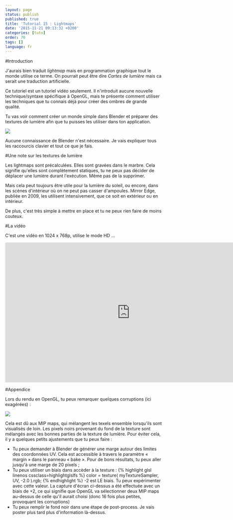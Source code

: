 ```yaml
---
layout: page
status: publish
published: true
title: 'Tutorial 15 : Lightmaps'
date: '2015-11-21 09:13:32 +0200'
categories: [tuto]
order: 70
tags: []
language: fr
---
```


#Introduction

J'aurais bien traduit *lightmap* mais en programmation graphique tout le monde utilise ce terme. On pourrait peut être dire *Cartes de lumière* mais ca serait une traduction artificielle.

Ce tutoriel est un tutoriel vidéo seulement. Il n'introduit aucune nouvelle technique/syntaxe spécifique à OpenGL, mais te présente comment utiliser les techniques que tu connais déjà pour créer des ombres de grande qualité.

Tu vas voir comment créer un monde simple dans Blender et préparer des textures de lumière afin que tu puisses les utiliser dans ton application.

![]({{site.baseurl}}/assets/images/tuto-15-lightmaps/lighmappedroom.png)

Aucune connaissance de Blender n'est nécessaire. Je vais expliquer tous les raccourcis clavier et tout ce que je fais.

#Une note sur les textures de lumière

Les lightmaps sont précalculées. Elles sont gravées dans le marbre. Cela signifie qu'elles sont complètement statiques, tu ne peux pas décider de déplacer une lumière durant l'exécution. Même pas de la supprimer.

Mais cela peut toujours être utile pour la lumière du soleil, ou encore, dans les scènes d'intérieur où on ne peut pas casser d'ampoules. Mirror Edge, publiée en 2009, les utilisent intensivement, que ce soit en extérieur ou en intérieur.

De plus, c'est très simple à mettre en place et tu ne peux rien faire de moins couteux.

#La vidéo

C'est une vidéo en 1024 x 768p, utilise le mode HD ...

<iframe src="http://player.vimeo.com/video/24359223?title=0&byline=0&portrait=0" frameborder="0" width="800" height="450"></iframe>

#Appendice

Lors du rendu en OpenGL, tu peux remarquer quelques corruptions (ici exagérées) :

![]({{site.baseurl}}/assets/images/tuto-15-lightmaps/positivebias.png)

Cela est dû aux MIP maps, qui mélangent les texels ensemble lorsqu'ils sont visualisés de loin. Les pixels noirs provenant du fond de la texture sont mélangés avec les bonnes parties de la texture de lumière. Pour éviter cela, il y a quelques petits ajustements que tu peux faire :

* Tu peux demander à Blender de générer une marge autour des limites des coordonnées UV. Cela est accessible à travers le paramètre « margin » dans le panneau « bake ». Pour de bons résultats, tu peux aller jusqu'à une marge de 20 pixels ;
* Tu peux utiliser un biais dans accèder à la texture :
  {% highlight glsl linenos cssclass=highlightglslfs %}
  color = texture( myTextureSampler, UV, -2.0 ).rgb;
  {% endhighlight %}
  -2 est LE biais. Tu peux expérimenter avec cette valeur. La capture d'écran ci-dessus a été effectuée avec un biais de +2, ce qui signifie que OpenGL va sélectionner deux MIP maps au-dessus de celle qu'il aurait choisi (donc 16 fois plus petites, provoquant les corruptions)
* Tu peux remplir le fond noir dans une étape de post-process. Je vais poster plus tard plus d'information là-dessus.

